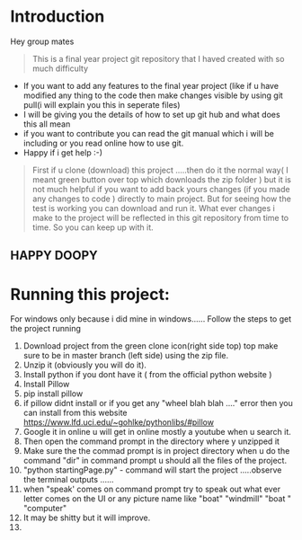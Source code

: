# Introduction
Hey group mates 
> This is a final year project git repository that I haved created with so much difficulty 

* If you want to add any features to the final year project (like if u have modified any thing to the code then make changes visible by using git pull(i will explain you this in seperate files)
* I will be giving you the details of how to set up git hub and what does this all mean
* if you want to contribute  you can read the git manual which i will be including or you read online how to use git.
* Happy if i get help :-)  
> First if u clone (download) this project .....then do it the normal way( I meant green button over top which downloads the zip folder ) but it  is not much helpful if you want to add back yours changes (if you made any changes to code ) directly to main project.
But for seeing how the test is working you can download and run it.
What ever changes i make to the project will be reflected in this git repository from time to time. So you can keep up with it.
## HAPPY DOOPY










# Running this project:
For windows only because i did mine in windows......
Follow the steps to get the project running 
1. Download project from the green clone icon(right side top) top make sure to be in master branch (left side) using the zip file.
1. Unzip it (obviously you will do it).
1. Install python if you dont have it ( from the official python website )
1. Install Pillow
  1. pip install pillow
  1. if pillow didnt install or if you get any "wheel blah blah ...." error then you can install from this website https://www.lfd.uci.edu/~gohlke/pythonlibs/#pillow 
  1. Google it in online u will get in online mostly a youtube when u search it.
1. Then open the command prompt in the directory where y unzipped it 
1. Make sure the the commad prompt is in project directory when u do the command "dir" in command prompt u should all the files of the project.
1. "python startingPage.py" - command will start the project .....observe the terminal outputs ......
1. when "speak' comes on command prompt try to speak out what ever letter comes on the UI or any picture name like "boat" "windmill" "boat "
"computer"
1. It may be shitty but it will improve.
1. 
